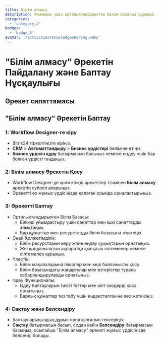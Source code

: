 ```yaml
---
title: Білім алмасу
description: Ұйымыңыз үшін орталықтандырылған білім базасын құрыңыз.
categories: 
  - 'category_2'
badges: 
  - 'badge_3'
avatar: '/activities/KnowledgeSharing.webp'
---
```

# "Білім алмасу" Әрекетін Пайдалану және Баптау Нұсқаулығы

## Әрекет сипаттамасы

## **"Білім алмасу" Әрекетін Баптау**

### 1: Workflow Designer-ге кіру
- Bitrix24 тіркелгіңізге кіріңіз.
- **CRM** > **Автоматтандыру** > **Бизнес үрдістері** бөліміне өтіңіз.
- **Бизнес үрдісін құру** батырмасын басыңыз немесе өңдеу үшін бар болған үрдісті таңдаңыз.

### 2: Білім алмасу Әрекетін Қосу
- Workflow Designer-де қолжетімді әрекеттер тізімінен **Білім алмасу** әрекетін сүйреп апарыңыз.
- Әрекетті өз жұмыс үрдісіңізде қалаған орында орналастырыңыз.

### 3: Әрекетті Баптау
- Орталықтандырылған Білім Базасы:
  - Білімді ұйымдастыру үшін санаттар мен ішкі санаттарды анықтаңыз.
  - Бар құжаттар мен ресурстарды білім базасына жүктеңіз.
- Оңай Қолжетімділік:
  - Білім ресурстарын көру және өңдеу құқықтарын орнатыңыз.
  - Жиі қолданылатын ақпаратқа қысқаша сілтемелер немесе сілтемелер құрыңыз.
- Үлестік:
  - Білім мақалаларына пікірлер мен кері байланысты қосу.
  - Білім базасындағы жаңартулар мен өзгерістер туралы хабарландыруларды орнатыңыз.
- Іздеу Функционалы:
  - Іздеу баптауларын тиісті тегтер мен кілт сөздерді қоса орнатыңыз.
  - Барлық құжаттар тез табу үшін индекстелгеніне көз жеткізіңіз.

### 4: Сақтау және Белсендіру
- Баптауларыңыздың дұрыс орнатылғанын тексеріңіз.
- **Сақтау** батырмасын басып, содан кейін **Белсендіру** батырмасын басыңыз, осылайша "Білім алмасу" әрекеті жұмыс үрдісіңізде белсенді болады.